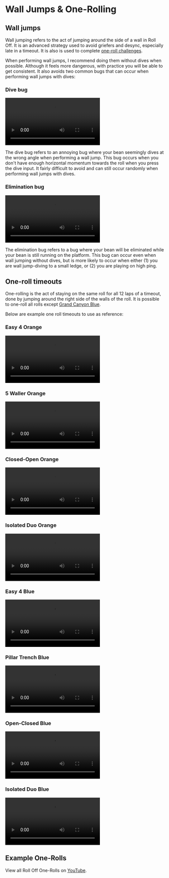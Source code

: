 # Wall Jumps & One-Rolling

## Wall jumps

Wall jumping refers to the act of jumping around the side of a wall in Roll Off. It is an advanced strategy used to avoid griefers and desync, especially late in a timeout. It is also is used to complete [one-roll challenges](./wall-jumps-one-rolling.md#one-roll-timeouts).

When performing wall jumps, I recommend doing them without dives when possible. Although it feels more dangerous, with practice you will be able to get consistent. It also avoids two common bugs that can occur when performing wall jumps with dives:

### Dive bug

<video controls>
  <source src="../../images/advanced/wall-jumps-one-rolling/dive-bug.mp4" type="video/mp4">
</video>

The dive bug refers to an annoying bug where your bean seemingly dives at the wrong angle when performing a wall jump. This bug occurs when you don't have enough horizontal momentum towards the roll when you press the dive input. It fairly difficult to avoid and can still occur randomly when performing wall jumps with dives.

### Elimination bug

<video controls>
  <source src="../../images/advanced/wall-jumps-one-rolling/elimination-bug.mp4" type="video/mp4">
</video>

The elimination bug refers to a bug where your bean will be eliminated while your bean is still running on the platform. This bug can occur even when wall jumping without dives, but is more likely to occur when either (1) you are wall jump-diving to a small ledge, or (2) you are playing on high ping.

## One-roll timeouts

One-rolling is the act of staying on the same roll for all 12 laps of a timeout, done by jumping around the right side of the walls of the roll. It is possible to one-roll all rolls except [Grand Canyon Blue](../rolls/grand-canyon.md).

Below are example one roll timeouts to use as reference:

### Easy 4 Orange

<video controls>
  <source src="../../images/advanced/wall-jumps-one-rolling/easy-4-orange.mp4" type="video/mp4">
</video>

### 5 Waller Orange

<video controls>
  <source src="../../images/advanced/wall-jumps-one-rolling/5-waller-orange.mp4" type="video/mp4">
</video>

### Closed-Open Orange

<video controls>
  <source src="../../images/advanced/wall-jumps-one-rolling/closed-open-orange.mp4" type="video/mp4">
</video>

### Isolated Duo Orange

<video controls>
  <source src="../../images/advanced/wall-jumps-one-rolling/isolated-duo-orange.mp4" type="video/mp4">
</video>

### Easy 4 Blue

<video controls>
  <source src="../../images/advanced/wall-jumps-one-rolling/easy-4-blue.mp4" type="video/mp4">
</video>

### Pillar Trench Blue

<video controls>
  <source src="../../images/advanced/wall-jumps-one-rolling/pillar-trench-blue.mp4" type="video/mp4">
</video>

### Open-Closed Blue

<video controls>
  <source src="../../images/advanced/wall-jumps-one-rolling/open-closed-blue.mp4" type="video/mp4">
</video>

### Isolated Duo Blue

<video controls>
  <source src="../../images/advanced/wall-jumps-one-rolling/isolated-duo-blue.mp4" type="video/mp4">
</video>

## Example One-Rolls

View all Roll Off One-Rolls on [YouTube](https://www.youtube.com/playlist?list=PLG_QNSp9ZgJLWYSNl4vY26VJCZeOQHO1F).
